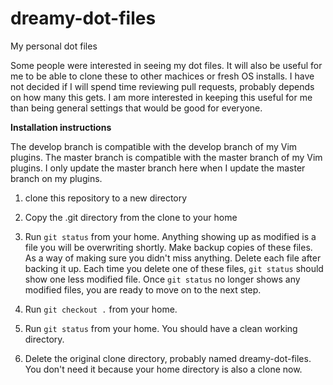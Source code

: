 # dreamy-dot-files
My personal dot files

Some people were interested in seeing my dot files. It will also be useful for me to be able to clone these to other machices or fresh OS installs. I have not decided if I will spend time reviewing pull requests, probably depends on how many this gets. I am more interested in keeping this useful for me than being general settings that would be good for everyone.

<b>Installation instructions</b>

The develop branch is compatible with the develop branch of my Vim plugins. The master branch is compatible with the master branch of my Vim plugins. I only update the master branch here when I update the master branch on my plugins.

1) clone this repository to a new directory

2) Copy the .git directory from the clone to your home

3) Run `git status` from your home. Anything showing up as modified is a file you will be overwriting shortly. Make backup copies of these files. As a way of making sure you didn't miss anything. Delete each file after backing it up. Each time you delete one of these files, `git status` should show one less modified file. Once `git status` no longer shows any modified files, you are ready to move on to the next step.

6) Run `git checkout .` from your home.

7) Run `git status` from your home. You should have a clean working directory.

8) Delete the original clone directory, probably named dreamy-dot-files. You don't need it because your home directory is also a clone now.

